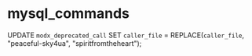 # mysql_commands
UPDATE `modx_deprecated_call` SET `caller_file` = REPLACE(`caller_file`, "peaceful-sky4ua", "spiritfromtheheart");
